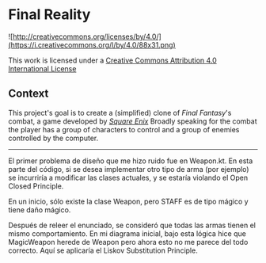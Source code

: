 Final Reality
=============

![http://creativecommons.org/licenses/by/4.0/](https://i.creativecommons.org/l/by/4.0/88x31.png)

This work is licensed under a
[Creative Commons Attribution 4.0 International License](http://creativecommons.org/licenses/by/4.0/)

Context
-------

This project's goal is to create a (simplified) clone of _Final Fantasy_'s combat, a game developed
by [_Square Enix_](https://www.square-enix.com)
Broadly speaking for the combat the player has a group of characters to control and a group of
enemies controlled by the computer.

---

El primer problema de diseño que me hizo ruido fue en Weapon.kt. En esta parte del código, si 
se desea implementar otro tipo de arma (por ejemplo) se incurriría a modificar las clases actuales, 
y se estaría violando el Open Closed Principle.

En un inicio, sólo existe la clase Weapon, pero STAFF es de tipo mágico y tiene daño mágico.

Después de releer el enunciado, se consideró que todas las armas tienen el mismo comportamiento. 
En mi diagrama inicial, bajo esta lógica hice que MagicWeapon herede de Weapon pero ahora esto
no me parece del todo correcto. Aquí se aplicaría el Liskov Substitution Principle.